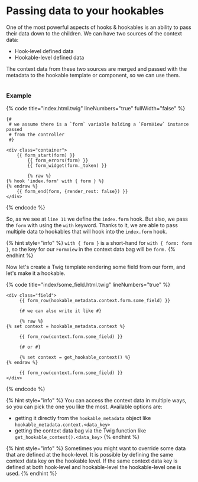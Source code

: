 # Passing data to your hookables

One of the most powerful aspects of hooks & hookables is an ability to pass their data down to the children. We can have two sources of the context data:

* Hook-level defined data
* Hookable-level defined data

The context data from these two sources are merged and passed with the metadata to the hookable template or component, so we can use them.

<div data-full-width="false">

<figure><img src="../.gitbook/assets/image (1).png" alt=""><figcaption></figcaption></figure>

</div>

### Example

{% code title="index.html.twig" lineNumbers="true" fullWidth="false" %}
```twig
{#
 # we assume there is a `form` variable holding a `FormView` instance passed
 # from the controller
 #}

<div class="container">
    {{ form_start(form) }}
        {{ form_errors(form) }}
        {{ form_widget(form._token) }}
    
        {% raw %}
{% hook 'index.form' with { form } %}
{% endraw %}
    {{ form_end(form, {render_rest: false}) }}
</div>
```
{% endcode %}

So, as we see at `line 11` we define the `index.form` hook. But also, we pass the `form` with using the `with` keyword. Thanks to it, we are able to pass multiple data to hookables that will hook into the `index.form` hook.

{% hint style="info" %}
`with { form }` is a short-hand for `with { form: form }`, so the key for our `FormView` in the context data bag will be `form.`
{% endhint %}

Now let's create a Twig template rendering some field from our form, and let's make it a hookable.

{% code title="index/some_field.html.twig" lineNumbers="true" %}
```twig
<div class="field">
     {{ form_row(hookable_metadata.context.form.some_field) }}
     
     {# we can also write it like #}
     
     {% raw %}
{% set context = hookable_metadata.context %}
     
     {{ form_row(context.form.some_field) }}
     
     {# or #}
     
     {% set context = get_hookable_context() %}
{% endraw %}
     
     {{ form_row(context.form.some_field) }}
</div>
```
{% endcode %}

{% hint style="info" %}
You can access the context data in multiple ways, so you can pick the one you like the most. Available options are:

* getting it directly from the `hookable_metadata` object like `hookable_metadata.context.<data_key>`
* getting the context data bag via the Twig function like `get_hookable_context().<data_key>`
{% endhint %}

{% hint style="info" %}
Sometimes you might want to override some data that are defined at the hook-level. It is possible by defining the same context data key on the hookable level. If the same context data key is defined at both hook-level and hookable-level the hookable-level one is used.
{% endhint %}
